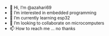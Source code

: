 - 👋 Hi, I’m @azahari69
- 👀 I’m interested in embedded programming
- 🌱 I’m currently learning esp32
- 💞️ I’m looking to collaborate on microcomputers
- 📫 How to reach me ... no thanks

<!---
azahari69/azahari69 is a ✨ special ✨ repository because its `README.md` (this file) appears on your GitHub profile.
You can click the Preview link to take a look at your changes.
--->
